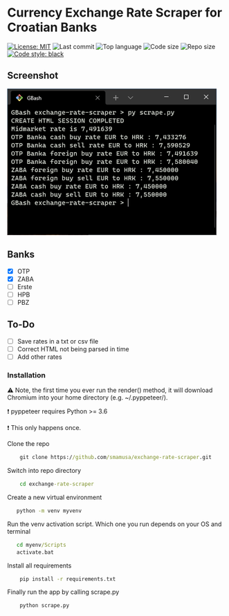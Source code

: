 # Currency Exchange Rate Scraper for Croatian Banks
[![License: MIT](https://img.shields.io/github/license/smamusa/exchange-rate-scraper)](https://github.com/smamusa/exchange-rate-scraper/blob/master/LICENSE.md) 
![Last commit](https://img.shields.io/github/last-commit/smamusa/exchange-rate-scraper)
![Top language](https://img.shields.io/github/languages/top/smamusa/exchange-rate-scraper)
![Code size](https://img.shields.io/github/languages/code-size/smamusa/exchange-rate-scraper)
![Repo size](https://img.shields.io/github/repo-size/smamusa/exchange-rate-scraper)
[![Code style: black](https://img.shields.io/badge/code%20style-black-000000.svg)](https://github.com/psf/black)


## Screenshot

![Screenshot](https://github.com/smamusa/banke-tecaj-python/blob/master/Screenshot.png?raw=true)

## Banks

- [x] OTP
- [x] ZABA
- [ ] Erste
- [ ] HPB
- [ ] PBZ

## To-Do

- [ ] Save rates in a txt or csv file
- [ ] Correct HTML not being parsed in time
- [ ] Add other rates

### Installation

:warning: Note, the first time you ever run the render() method, it will download Chromium into your home directory (e.g. ~/.pyppeteer/).

:exclamation: pyppeteer requires Python >= 3.6

:exclamation: This only happens once.

Clone the repo

```cmd
    git clone https://github.com/smamusa/exchange-rate-scraper.git
```

Switch into repo directory

```cmd
    cd exchange-rate-scraper
```

Create a new virtual environment

```cmd
   python -m venv myvenv
```

Run the venv activation script. Which one you run depends on your OS and terminal

```cmd
   cd myenv/Scripts
   activate.bat
```

Install all requirements

```cmd
    pip install -r requirements.txt
```

Finally run the app by calling scrape.py

```cmd
    python scrape.py
```
